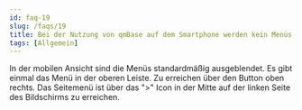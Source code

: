 ```yaml
---
id: faq-19
slug: /faqs/19
title: Bei der Nutzung von qmBase auf dem Smartphone werden kein Menüs eingeblendet. Wie soll ich qmBase jetzt sinnvoll nutzen
tags: [Allgemein]
---
```

In der mobilen Ansicht sind die Menüs standardmäßig ausgeblendet. Es gibt einmal das Menü in der oberen Leiste. Zu erreichen über den Button oben rechts. Das Seitemenü ist über das ">" Icon in der Mitte auf der linken Seite des Bildschirms zu erreichen.